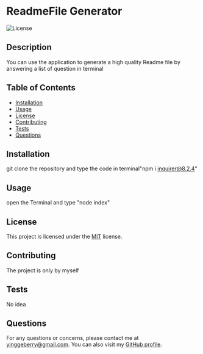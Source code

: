# ReadmeFile Generator

![License](https://img.shields.io/badge/License-MIT-green.svg)

## Description

You can use the application to generate a high quality Readme file by answering a list of question in terminal

## Table of Contents

- [Installation](#installation)
- [Usage](#usage)
- [License](#license)
- [Contributing](#contributing)
- [Tests](#tests)
- [Questions](#questions)

## Installation

git clone the repository and type the code in terminal"npm i inquirer@8.2.4"

## Usage

open the Terminal and type "node index"

## License

This project is licensed under the [MIT](https://opensource.org/licenses/MIT) license.

## Contributing

The project is only by myself

## Tests

No idea

## Questions

For any questions or concerns, please contact me at yinggeberry@gmail.com. You can also visit my [GitHub profile](https://github.com/huyingg1).
